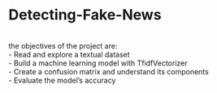 # Detecting-Fake-News
<br>
the objectives of the project are:
<br>
- Read and explore a textual dataset
<br>
- Build a machine learning model with TfidfVectorizer
<br>
- Create a confusion matrix and understand its components
<br>
- Evaluate the model’s accuracy
